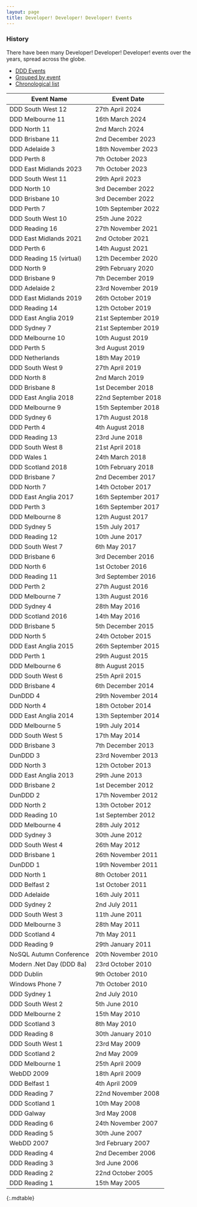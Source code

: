```yaml
---
layout: page
title: Developer! Developer! Developer! Events
---
```


### History

There have been many Developer! Developer! Developer! events over the years, spread across the globe.

<ul class="nav nav-tabs-horizontal">
    <li><a href="ddd.html">DDD Events</a></li>
    <li><a href="ddd-grouped.html">Grouped by event</a></li>
    <li class="active"><a href="ddd-list.html">Chronological list</a></li>
</ul>

| **Event Name**             | **Event Date**      |
| -------------------------- | ------------------- |
|  DDD South West 12         | 27th April 2024     |
|  DDD Melbourne 11          | 16th March 2024     |
|  DDD North 11              | 2nd March 2024      |
|  DDD Brisbane 11           | 2nd December 2023   |
|  DDD Adelaide 3            | 18th November 2023  |
|  DDD Perth 8               | 7th October 2023    |
|  DDD East Midlands 2023    | 7th October 2023    |
|  DDD South West 11         | 29th April 2023     |
|  DDD North 10              | 3rd December 2022   |
|  DDD Brisbane 10           | 3rd December 2022   |
|  DDD Perth 7               | 10th September 2022 |
|  DDD South West 10         | 25th June 2022      |
|  DDD Reading 16            | 27th November 2021  |
|  DDD East Midlands 2021    | 2nd October 2021    |
|  DDD Perth 6               | 14th August 2021    |
|  DDD Reading 15 (virtual)  | 12th December 2020  |
|  DDD North 9               | 29th February 2020  |
|  DDD Brisbane 9            | 7th December 2019   |
|  DDD Adelaide 2            | 23rd November 2019  |
|  DDD East Midlands 2019    | 26th October 2019   |
|  DDD Reading 14            | 12th October 2019   |
|  DDD East Anglia 2019      | 21st September 2019 |
|  DDD Sydney 7              | 21st September 2019 |
|  DDD Melbourne 10          | 10th August 2019    |
|  DDD Perth 5               | 3rd August 2019     |
|  DDD Netherlands           | 18th May 2019       |
|  DDD South West 9          | 27th April 2019     |
|  DDD North 8               | 2nd March 2019      |
|  DDD Brisbane 8            | 1st December 2018   |
|  DDD East Anglia 2018      | 22nd September 2018 |
|  DDD Melbourne 9           | 15th September 2018 |
|  DDD Sydney 6              | 17th August 2018    |
|  DDD Perth 4               | 4th August 2018     |
|  DDD Reading 13            | 23rd June 2018      |
|  DDD South West 8          | 21st April 2018     |
|  DDD Wales 1               | 24th March 2018     |
|  DDD Scotland 2018         | 10th February 2018  |
|  DDD Brisbane 7            | 2nd December 2017   |
|  DDD North 7               | 14th October 2017   |
|  DDD East Anglia 2017      | 16th September 2017 |
|  DDD Perth 3               | 16th September 2017 |
|  DDD Melbourne 8           | 12th August 2017    |
|  DDD Sydney 5              | 15th July 2017      |
|  DDD Reading 12            | 10th June 2017      |
|  DDD South West 7          | 6th May 2017        |
|  DDD Brisbane 6            | 3rd December 2016   |
|  DDD North 6               | 1st October 2016    |
|  DDD Reading 11            | 3rd September 2016  |
|  DDD Perth 2               | 27th August 2016    |
|  DDD Melbourne 7           | 13th August 2016    |
|  DDD Sydney 4              | 28th May 2016       |
|  DDD Scotland 2016         | 14th May 2016       |
|  DDD Brisbane 5            | 5th December 2015   |
|  DDD North 5               | 24th October 2015   |
|  DDD East Anglia 2015      | 26th September 2015 |
|  DDD Perth 1               | 29th August 2015    |
|  DDD Melbourne 6           | 8th August 2015     |
|  DDD South West 6          | 25th April 2015     |
|  DDD Brisbane 4            | 6th December 2014   |
|  DunDDD 4                  | 29th November 2014  |
|  DDD North 4               | 18th October 2014   |
|  DDD East Anglia 2014      | 13th September 2014 |
|  DDD Melbourne 5           | 19th July 2014      |
|  DDD South West 5          | 17th May 2014       |
|  DDD Brisbane 3            | 7th December 2013   |
|  DunDDD 3                  | 23rd November 2013  |
|  DDD North 3               | 12th October 2013   |
|  DDD East Anglia 2013      | 29th June 2013      |
|  DDD Brisbane 2            | 1st December 2012   |
|  DunDDD 2                  | 17th November 2012  |
|  DDD North 2               | 13th October 2012   |
|  DDD Reading 10            | 1st September 2012  |
|  DDD Melbourne 4           | 28th July 2012      |
|  DDD Sydney 3              | 30th June 2012      |
|  DDD South West 4          | 26th May 2012       |
|  DDD Brisbane 1            | 26th November 2011  |
|  DunDDD 1                  | 19th November 2011  |
|  DDD North 1               | 8th October 2011    |
|  DDD Belfast 2             | 1st October 2011    |
|  DDD Adelaide              | 16th July 2011      |
|  DDD Sydney 2              | 2nd July 2011       |
|  DDD South West 3          | 11th June 2011      |
|  DDD Melbourne 3           | 28th May 2011       |
|  DDD Scotland 4            | 7th May 2011        |
|  DDD Reading 9             | 29th January 2011   |
|  NoSQL Autumn Conference   | 20th November 2010  |
|  Modern .Net Day (DDD 8a)  | 23rd October 2010   |
|  DDD Dublin                | 9th October 2010    |
|  Windows Phone 7           | 7th October 2010    |
|  DDD Sydney 1              | 2nd July 2010       |
|  DDD South West 2          | 5th June 2010       |
|  DDD Melbourne 2           | 15th May 2010       |
|  DDD Scotland 3            | 8th May 2010        |
|  DDD Reading 8             | 30th January 2010   |
|  DDD South West 1          | 23rd May 2009       |
|  DDD Scotland 2            | 2nd May 2009        |
|  DDD Melbourne 1           | 25th April 2009     |
|  WebDD 2009                | 18th April 2009     |
|  DDD Belfast 1             | 4th April 2009      |
|  DDD Reading 7             | 22nd November 2008  |
|  DDD Scotland 1            | 10th May 2008       |
|  DDD Galway                | 3rd May 2008        |
|  DDD Reading 6             | 24th November 2007  |
|  DDD Reading 5             | 30th June 2007      |
|  WebDD 2007                | 3rd February 2007   |
|  DDD Reading 4             | 2nd December 2006   |
|  DDD Reading 3             | 3rd June 2006       |
|  DDD Reading 2             | 22nd October 2005   |
|  DDD Reading 1             | 15th May 2005       |
{:.mdtable}
